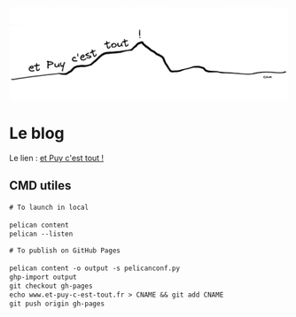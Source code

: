 ![](https://github.com/CamClrt/et-Puy-c-est-tout/blob/main/content/assets/images/blog_cover.jpg "Blog cover")

# Le blog

Le lien : [et Puy c'est tout !](https://www.et-puy-c-est-tout.fr "et Puy c'est tout !")

## CMD utiles

````
# To launch in local

pelican content
pelican --listen
````

```
# To publish on GitHub Pages

pelican content -o output -s pelicanconf.py
ghp-import output
git checkout gh-pages
echo www.et-puy-c-est-tout.fr > CNAME && git add CNAME
git push origin gh-pages
```
